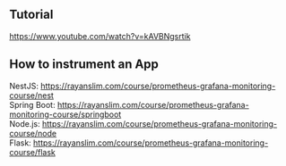 ## Tutorial
https://www.youtube.com/watch?v=kAVBNgsrtik

## How to instrument an App
NestJS: https://rayanslim.com/course/prometheus-grafana-monitoring-course/nest </BR>
Spring Boot: https://rayanslim.com/course/prometheus-grafana-monitoring-course/springboot </BR>
Node.js: https://rayanslim.com/course/prometheus-grafana-monitoring-course/node </BR>
Flask: https://rayanslim.com/course/prometheus-grafana-monitoring-course/flask </BR>
